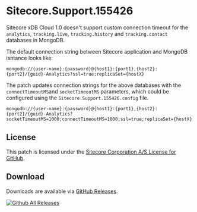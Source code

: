 # Sitecore.Support.155426
Sitecore xDB Cloud 1.0 doesn't support custom connection timeout for the `analytics`, `tracking.live`, `tracking.history` and `tracking.contact` databases in MongoDB.

The default connection string between Sitecore application and MongoDB isntance looks like:

```
mongodb://{user-name}:{password}@{host1}:{port1},{host2}:{port2}/{guid}-Analytics?ssl=true;replicaSet={hostX}
```

The patch updates connection strings for the above databases with the `connectTimeoutMS`and `socketTimeoutMS` parameters, which could be configured using the `Sitecore.Support.155426.config` file.
    
```
mongodb://{user-name}:{password}@{host1}:{port1},{host2}:{port2}/{guid}-Analytics?socketTimeoutMS=1000;connectTimeoutMS=1000;ssl=true;replicaSet={hostX}
```

## License  
This patch is licensed under the [Sitecore Corporation A/S License for GitHub](https://github.com/sitecoresupport/Sitecore.Support.155426/blob/master/LICENSE).  

## Download  
Downloads are available via [GitHub Releases](https://github.com/sitecoresupport/Sitecore.Support.155426/releases).  

[![Github All Releases](https://img.shields.io/github/downloads/SitecoreSupport/Sitecore.Support.155426/total.svg)](https://github.com/SitecoreSupport/Sitecore.Support.155426/releases)
